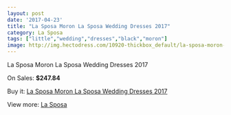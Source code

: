 ```yaml
---
layout: post
date: '2017-04-23'
title: "La Sposa Moron La Sposa Wedding Dresses 2017"
category: La Sposa
tags: ["little","wedding","dresses","black","moron"]
image: http://img.hectodress.com/10920-thickbox_default/la-sposa-moron-la-sposa-wedding-dresses-2013.jpg
---
```

La Sposa Moron La Sposa Wedding Dresses 2017

On Sales: **$247.84**
<a href="https://www.hectodress.com/la-sposa/5375-la-sposa-moron-la-sposa-wedding-dresses-2013.html"><amp-img layout="responsive" width="600" height="600" src="//img.hectodress.com/10920-thickbox_default/la-sposa-moron-la-sposa-wedding-dresses-2013.jpg" alt="La Sposa Moron La Sposa Wedding Dresses 2017 0" /></a>
<a href="https://www.hectodress.com/la-sposa/5375-la-sposa-moron-la-sposa-wedding-dresses-2013.html"><amp-img layout="responsive" width="600" height="600" src="//img.hectodress.com/10922-thickbox_default/la-sposa-moron-la-sposa-wedding-dresses-2013.jpg" alt="La Sposa Moron La Sposa Wedding Dresses 2017 1" /></a>
<a href="https://www.hectodress.com/la-sposa/5375-la-sposa-moron-la-sposa-wedding-dresses-2013.html"><amp-img layout="responsive" width="600" height="600" src="//img.hectodress.com/10921-thickbox_default/la-sposa-moron-la-sposa-wedding-dresses-2013.jpg" alt="La Sposa Moron La Sposa Wedding Dresses 2017 2" /></a>

Buy it: [La Sposa Moron La Sposa Wedding Dresses 2017](https://www.hectodress.com/la-sposa/5375-la-sposa-moron-la-sposa-wedding-dresses-2013.html "La Sposa Moron La Sposa Wedding Dresses 2017")

View more: [La Sposa](https://www.hectodress.com/90-la-sposa "La Sposa")